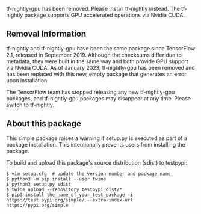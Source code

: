 tf-nightly-gpu has been removed. Please install tf-nightly instead.
The tf-nightly package supports GPU accelerated operations via Nvidia CUDA.

## Removal Information

tf-nightly and tf-nightly-gpu have been the same package since TensorFlow
2.1, released in September 2019. Although the checksums differ due to metadata,
they were built in the same way and both provide GPU support via Nvidia CUDA.
As of January 2023, tf-nightly-gpu has been removed and has been replaced with
this new, empty package that generates an error upon installation.

The TensorFlow team has stopped releasing any new tf-nightly-gpu packages, and
tf-nightly-gpu packages may disappear at any time. Please switch to tf-nightly.

## About this package

This simple package raises a warning if setup.py is executed as part of a
package installation. This intentionally prevents users from installing
the package.

To build and upload this package's source distribution (sdist) to testpypi:

```
$ vim setup.cfg  # update the version number and package name
$ python3 -m pip install --user twine
$ python3 setup.py sdist
$ twine upload --repository testpypi dist/*
$ pip3 install the_name_of_your_test_package -i https://test.pypi.org/simple/ --extra-index-url https://pypi.org/simple
```
